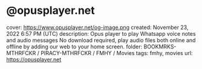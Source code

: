 # @opusplayer.net

cover: https://www.opusplayer.net/og-image.png
created: November 23, 2022 6:57 PM (UTC)
description: Opus player to play Whatsapp voice notes and audio messages No download required, play audio files both online and offline by adding our web to your home screen.
folder: BOOKMRKS-MTHRFCKR / PIRACY-MTHRFCKR / FMHY / Movies
tags: fmhy, movies
url: https://opusplayer.net